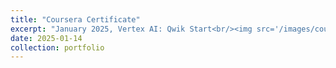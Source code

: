 ```yaml
---
title: "Coursera Certificate"
excerpt: "January 2025, Vertex AI: Qwik Start<br/><img src='/images/coursera_vertexAI_qwik_start_800_600.jpg'>"
date: 2025-01-14
collection: portfolio
---
```

